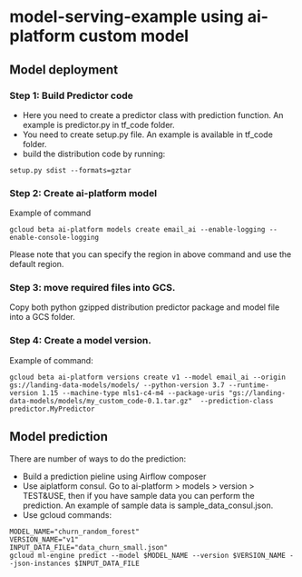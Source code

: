 # model-serving-example using ai-platform custom model
## Model deployment
### Step 1: Build Predictor code
* Here you need to create a predictor class with prediction function. An
 example is predictor.py in tf_code folder.
* You need to create setup.py file. An example is available in tf_code folder.
* build the distribution code by running:
```commandline
setup.py sdist --formats=gztar
```

### Step 2: Create ai-platform model
Example of command
```commandline
gcloud beta ai-platform models create email_ai --enable-logging --enable-console-logging
```
Please note that you can specify the region in above command and use the
 default region. 
 
### Step 3: move required files into GCS.
Copy both python gzipped distribution predictor package and model file into
 a GCS folder. 
 
### Step 4: Create a model version.
Example of command:
```commandline
gcloud beta ai-platform versions create v1 --model email_ai --origin gs://landing-data-models/models/ --python-version 3.7 --runtime-version 1.15 --machine-type mls1-c4-m4 --package-uris "gs://landing-data-models/models/my_custom_code-0.1.tar.gz"  --prediction-class predictor.MyPredictor
```

## Model prediction

There are number of ways to do the prediction:

* Build a prediction pieline using Airflow composer
* Use aiplatform consul. Go to ai-platform > models > version > TEST&USE, then if you have sample data you can perform the prediction. An example of sample data is sample_data_consul.json.
* Use gcloud commands:
```
MODEL_NAME="churn_random_forest"
VERSION_NAME="v1"
INPUT_DATA_FILE="data_churn_small.json"
gcloud ml-engine predict --model $MODEL_NAME --version $VERSION_NAME --json-instances $INPUT_DATA_FILE
```
